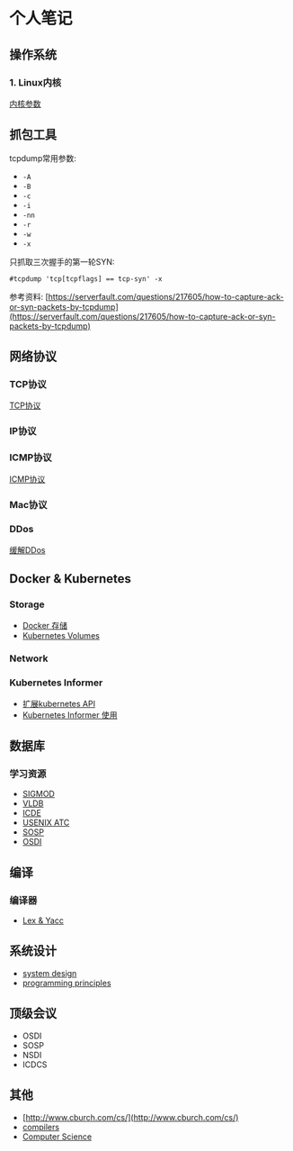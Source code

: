 # 个人笔记

## 操作系统

### 1. Linux内核

[内核参数](os/kernal.md)

## 抓包工具

tcpdump常用参数:

- `-A`
- `-B`
- `-c`
- `-i`
- `-nn`
- `-r`
- `-w`
- `-x`

只抓取三次握手的第一轮SYN:

```
#tcpdump 'tcp[tcpflags] == tcp-syn' -x 
```

参考资料: [https://serverfault.com/questions/217605/how-to-capture-ack-or-syn-packets-by-tcpdump](https://serverfault.com/questions/217605/how-to-capture-ack-or-syn-packets-by-tcpdump)

## 网络协议

### TCP协议

[TCP协议](network/tcp.md)

### IP协议

### ICMP协议

[ICMP协议](network/icmp.md)

### Mac协议

### DDos

[缓解DDos](network/ddos.md)

## Docker & Kubernetes

### Storage

- [Docker 存储](docker/storage.md)
- [Kubernetes Volumes](kubernetes/volume.md)

### Network

### Kubernetes Informer

- [扩展kubernetes API](https://mp.weixin.qq.com/s?__biz=MzU1OTAzNzc5MQ==&mid=2247484052&idx=1&sn=cec9f4a1ee0d21c5b2c51bd147b8af59&chksm=fc1c2ea4cb6ba7b283eef5ac4a45985437c648361831bc3e6dd5f38053be1968b3389386e415&scene=21#wechat_redirect)
- [Kubernetes Informer 使用](https://www.jianshu.com/p/1e2e686fe363?isappinstalled=0)

## 数据库

### 学习资源

- [SIGMOD](https://sigmod.org/)
- [VLDB](http://vldb.org/)
- [ICDE](https://www.icde.org/)
- [USENIX ATC](https://www.usenix.org/conference/atc19)
- [SOSP](http://sosp.org/)
- [OSDI](https://www.usenix.org/conference/osdi18)

## 编译

### 编译器

- [Lex & Yacc](http://dinosaur.compilertools.net/)

## 系统设计

- [system design](https://github.com/donnemartin/system-design-primer)
- [programming principles](https://github.com/webpro/programming-principles)

## 顶级会议

- OSDI
- SOSP
- NSDI
- ICDCS

## 其他

- [http://www.cburch.com/cs/](http://www.cburch.com/cs/)
- [compilers](https://web.stanford.edu/class/cs143/index2018.html)
- [Computer Science](https://cs.stanford.edu/directory/faculty)
